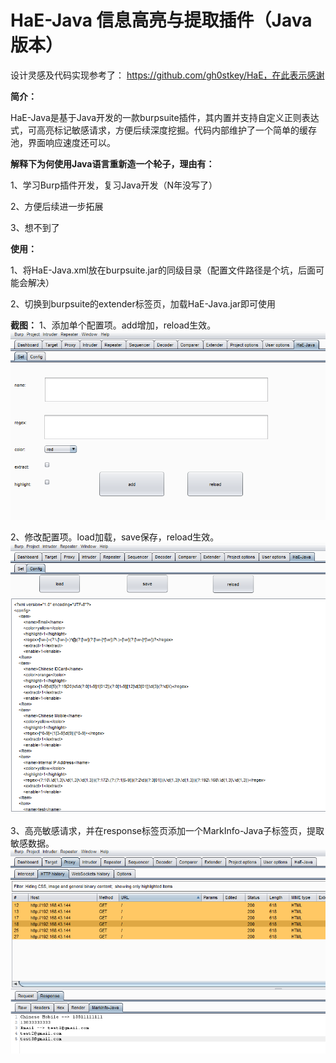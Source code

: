 # **HaE-Java  信息高亮与提取插件（Java版本）**

设计灵感及代码实现参考了： https://github.com/gh0stkey/HaE，在此表示感谢

**简介：**

HaE-Java是基于Java开发的一款burpsuite插件，其内置并支持自定义正则表达式，可高亮标记敏感请求，方便后续深度挖掘。代码内部维护了一个简单的缓存池，界面响应速度还可以。



**解释下为何使用Java语言重新造一个轮子，理由有：**

1、学习Burp插件开发，复习Java开发（N年没写了）

2、方便后续进一步拓展

3、想不到了



**使用：**

1、将HaE-Java.xml放在burpsuite.jar的同级目录（配置文件路径是个坑，后面可能会解决）

2、切换到burpsuite的extender标签页，加载HaE-Java.jar即可使用

**截图：**
1、添加单个配置项。add增加，reload生效。
![image-1](images/1.png)



2、修改配置项。load加载，save保存，reload生效。
![image-2](images/2.png)



3、高亮敏感请求，并在response标签页添加一个MarkInfo-Java子标签页，提取敏感数据。
![image-3](images/3.png)



